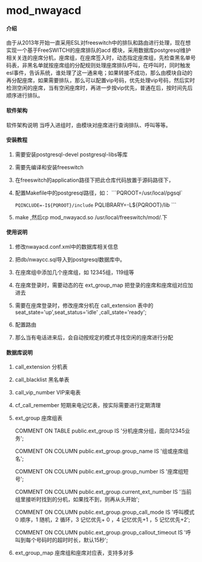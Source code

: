 # mod_nwayacd

#### 介绍
由于从2013年开始一直采用ESL对freeswitch中的排队和路由进行处理，现在想实现一个基于FreeSWITCH的座席排队的acd 模块，采用数据库postgresql维护相关关连的座席分机，座席组，在座席签入时，动态指定座席组，先检查黑名单号码表，非黑名单就按座席组的分配规则处理座席排队呼叫，在呼叫时，同时触发esl事件，告诉系统，谁处理了这一通来电；如果转接不成功，那么由模块自动的再分配座席，如果需要排队，那么可以配置vip号码，优先处理vip号码，然后实时检测空闲的座席，当有空闲座席时，再进一步按vip优先，普通在后，按时间先后顺序进行排队。

#### 软件架构
软件架构说明
当呼入进组时，由模块对座席进行查询排队、呼叫等等。

#### 安装教程

1. 需要安装postgresql-devel postgresql-libs等库

2. 需要先编译和安装freeswitch

3. 在freeswitch的application路径下把此仓库代码放置于源码路径下，

4. 配置Makefile中的postgresql路径，如：
   ```PQROOT=/usr/local/pgsql`

   `PQINCLUDE=-I${PQROOT}/include`
   PQLIBRARY=-L${PQROOT}/lib  ```

5. make ,然后cp mod_nwayacd.so /usr/local/freeswitch/mod/.下

#### 使用说明

1.  修改nwayacd.conf.xml中的数据库相关信息

2.  把db/nwaycc.sql导入到postgresql数据库中。

3.  在座席组中添加几个座席组，如 12345组，119组等

4.  在座席登录时，需要动态的在 ext_group_map 把登录的座席和座席组对应加进去

5.  需要在座席登录时，修改座席分机在 call_extension 表中的seat_state='up',seat_status='idle' ,call_state='ready';

6.  配置路由 <action appliction="nwayacd" data="12345"/>

7.  那么当有电话进来后，会自动按规定的模式寻找空闲的座席进行分配



#### 数据库说明

1.  call_extension    分机表

2.  call_blacklist    黑名单表

3.  call_vip_number   VIP来电表

4.  cf_call_remember  短期来电记忆表，按实际需要进行定期清理

5.  ext_group         座席组表

    COMMENT ON TABLE public.ext_group
        IS '分机座席分组，面向12345业务';

    COMMENT ON COLUMN public.ext_group.group_name IS '组或座席组名';

    COMMENT ON COLUMN public.ext_group.group_number IS '座席组短号';

    COMMENT ON COLUMN public.ext_group.current_ext_number IS '当前组里接听时找到的分机，如果找不到，则再从头开始';

    COMMENT ON COLUMN public.ext_group.group_call_mode IS '呼叫模式 0 顺序，1 随机，2 循环，3 记忆优先+ 0 ，4 记忆优先+1 ，5 记忆优先+2';

    COMMENT ON COLUMN public.ext_group.group_callout_timeout IS '呼叫到每个号码时的超时时长，默认15秒';

6.  ext_group_map     座席组和座席对应表，支持多对多



